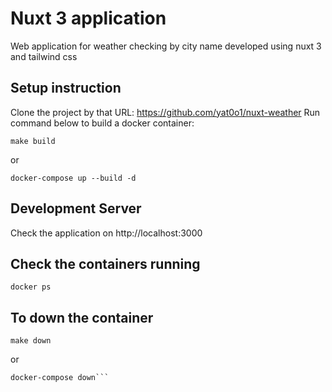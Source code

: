 # Nuxt 3 application
Web application for weather checking by city name developed using nuxt 3 and tailwind css

## Setup instruction
Clone the project by that URL: https://github.com/yat0o1/nuxt-weather
Run command below to build a docker container:

```
make build
```

or

```
docker-compose up --build -d
```

## Development Server
Check the application on http://localhost:3000

## Check the containers running

```
docker ps
```

## To down the container

```
make down
```

or

```
docker-compose down```
